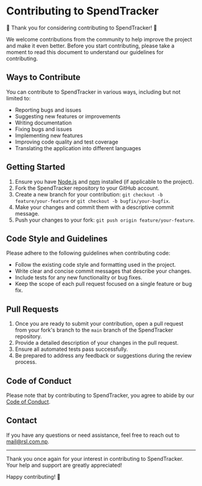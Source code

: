 # Contributing to SpendTracker

🎉 Thank you for considering contributing to SpendTracker! 🎉

We welcome contributions from the community to help improve the project and make it even better. Before you start contributing, please take a moment to read this document to understand our guidelines for contributing.

## Ways to Contribute

You can contribute to SpendTracker in various ways, including but not limited to:

- Reporting bugs and issues
- Suggesting new features or improvements
- Writing documentation
- Fixing bugs and issues
- Implementing new features
- Improving code quality and test coverage
- Translating the application into different languages

## Getting Started

1. Ensure you have [Node.js](https://nodejs.org/) and [npm](https://www.npmjs.com/) installed (if applicable to the project).
2. Fork the SpendTracker repository to your GitHub account.
3. Create a new branch for your contribution: `git checkout -b feature/your-feature` or `git checkout -b bugfix/your-bugfix`.
4. Make your changes and commit them with a descriptive commit message.
5. Push your changes to your fork: `git push origin feature/your-feature`.

## Code Style and Guidelines

Please adhere to the following guidelines when contributing code:

- Follow the existing code style and formatting used in the project.
- Write clear and concise commit messages that describe your changes.
- Include tests for any new functionality or bug fixes.
- Keep the scope of each pull request focused on a single feature or bug fix.

## Pull Requests

1. Once you are ready to submit your contribution, open a pull request from your fork's branch to the `main` branch of the SpendTracker repository.
2. Provide a detailed description of your changes in the pull request.
3. Ensure all automated tests pass successfully.
4. Be prepared to address any feedback or suggestions during the review process.

## Code of Conduct

Please note that by contributing to SpendTracker, you agree to abide by our [Code of Conduct](CODE_OF_CONDUCT.md).

## Contact

If you have any questions or need assistance, feel free to reach out to [mail@rsl.com.np](mailto:mail@rsl.com.np).

---

Thank you once again for your interest in contributing to SpendTracker. Your help and support are greatly appreciated!

Happy contributing! 🚀
